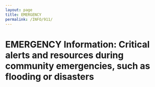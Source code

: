 ```yaml
---
layout: page
title: EMERGENCY
permalink: /INFO/911/
---
```

# EMERGENCY Information: Critical alerts and resources during community emergencies, such as flooding or disasters